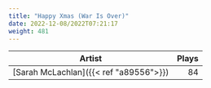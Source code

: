 ```yaml
---
title: "Happy Xmas (War Is Over)"
date: 2022-12-08/2022T07:21:17
weight: 481
---
```




 Artist | Plays 
----- | -----:
[Sarah McLachlan]({{< ref "a89556">}}) | 84
